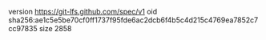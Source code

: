 version https://git-lfs.github.com/spec/v1
oid sha256:ae1c5e5be70cf0ff1737f95fde6ac2dcb6f4b5c4d215c4769ea7852c7cc97835
size 2858
